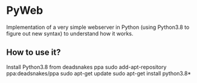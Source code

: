# PyWeb

Implementation of a very simple webserver in Python (using Python3.8 to figure out new syntax) to understand how it works.

## How to use it?

Install Python3.8 from deadsnakes ppa
sudo add-apt-repository ppa:deadsnakes/ppa
sudo apt-get update
sudo apt-get install python3.8*

